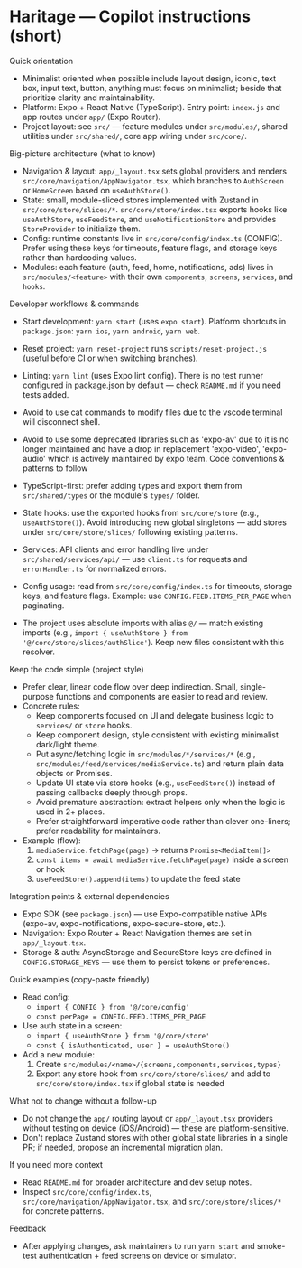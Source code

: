 <!--
Guidance for AI coding assistants working on Haritage (React Native + Expo)
Keep this short and actionable. Reference key files and conventions so the agent can be productive immediately.
-->

# Haritage — Copilot instructions (short)

Quick orientation

- Minimalist oriented when possible include layout design, iconic, text box, input text, button, anything must focus on minimalist; beside that prioritize clarity and maintainability.
- Platform: Expo + React Native (TypeScript). Entry point: `index.js` and app routes under `app/` (Expo Router).
- Project layout: see `src/` — feature modules under `src/modules/`, shared utilities under `src/shared/`, core app wiring under `src/core/`.

Big-picture architecture (what to know)

- Navigation & layout: `app/_layout.tsx` sets global providers and renders `src/core/navigation/AppNavigator.tsx`, which branches to `AuthScreen` or `HomeScreen` based on `useAuthStore()`.
- State: small, module-sliced stores implemented with Zustand in `src/core/store/slices/*`. `src/core/store/index.tsx` exports hooks like `useAuthStore`, `useFeedStore`, and `useNotificationStore` and provides `StoreProvider` to initialize them.
- Config: runtime constants live in `src/core/config/index.ts` (CONFIG). Prefer using these keys for timeouts, feature flags, and storage keys rather than hardcoding values.
- Modules: each feature (auth, feed, home, notifications, ads) lives in `src/modules/<feature>` with their own `components`, `screens`, `services`, and `hooks`.

Developer workflows & commands

- Start development: `yarn start` (uses `expo start`). Platform shortcuts in `package.json`: `yarn ios`, `yarn android`, `yarn web`.
- Reset project: `yarn reset-project` runs `scripts/reset-project.js` (useful before CI or when switching branches).
- Linting: `yarn lint` (uses Expo lint config). There is no test runner configured in package.json by default — check `README.md` if you need tests added.
- Avoid to use cat commands to modify files due to the vscode terminal will disconnect shell.
- Avoid to use some deprecated libraries such as 'expo-av' due to it is no longer maintained and have a drop in replacement 'expo-video', 'expo-audio' which is actively maintained by expo team.
  Code conventions & patterns to follow

- TypeScript-first: prefer adding types and export them from `src/shared/types` or the module's `types/` folder.
- State hooks: use the exported hooks from `src/core/store` (e.g., `useAuthStore()`). Avoid introducing new global singletons — add stores under `src/core/store/slices/` following existing patterns.
- Services: API clients and error handling live under `src/shared/services/api/` — use `client.ts` for requests and `errorHandler.ts` for normalized errors.
- Config usage: read from `src/core/config/index.ts` for timeouts, storage keys, and feature flags. Example: use `CONFIG.FEED.ITEMS_PER_PAGE` when paginating.
- The project uses absolute imports with alias `@/` — match existing imports (e.g., `import { useAuthStore } from '@/core/store/slices/authSlice'`). Keep new files consistent with this resolver.

Keep the code simple (project style)

- Prefer clear, linear code flow over deep indirection. Small, single-purpose functions and components are easier to read and review.
- Concrete rules:
  - Keep components focused on UI and delegate business logic to `services/` or `store` hooks.
  - Keep component design, style consistent with existing minimalist dark/light theme.
  - Put async/fetching logic in `src/modules/*/services/*` (e.g., `src/modules/feed/services/mediaService.ts`) and return plain data objects or Promises.
  - Update UI state via store hooks (e.g., `useFeedStore()`) instead of passing callbacks deeply through props.
  - Avoid premature abstraction: extract helpers only when the logic is used in 2+ places.
  - Prefer straightforward imperative code rather than clever one-liners; prefer readability for maintainers.
- Example (flow):
  1. `mediaService.fetchPage(page)` -> returns `Promise<MediaItem[]>`
  2. `const items = await mediaService.fetchPage(page)` inside a screen or hook
  3. `useFeedStore().append(items)` to update the feed state

Integration points & external dependencies

- Expo SDK (see `package.json`) — use Expo-compatible native APIs (expo-av, expo-notifications, expo-secure-store, etc.).
- Navigation: Expo Router + React Navigation themes are set in `app/_layout.tsx`.
- Storage & auth: AsyncStorage and SecureStore keys are defined in `CONFIG.STORAGE_KEYS` — use them to persist tokens or preferences.

Quick examples (copy-paste friendly)

- Read config:
  - `import { CONFIG } from '@/core/config'`
  - `const perPage = CONFIG.FEED.ITEMS_PER_PAGE`
- Use auth state in a screen:
  - `import { useAuthStore } from '@/core/store'`
  - `const { isAuthenticated, user } = useAuthStore()`
- Add a new module:
  1. Create `src/modules/<name>/{screens,components,services,types}`
  2. Export any store hook from `src/core/store/slices/` and add to `src/core/store/index.tsx` if global state is needed

What not to change without a follow-up

- Do not change the `app/` routing layout or `app/_layout.tsx` providers without testing on device (iOS/Android) — these are platform-sensitive.
- Don't replace Zustand stores with other global state libraries in a single PR; if needed, propose an incremental migration plan.

If you need more context

- Read `README.md` for broader architecture and dev setup notes.
- Inspect `src/core/config/index.ts`, `src/core/navigation/AppNavigator.tsx`, and `src/core/store/slices/*` for concrete patterns.

Feedback

- After applying changes, ask maintainers to run `yarn start` and smoke-test authentication + feed screens on device or simulator.
